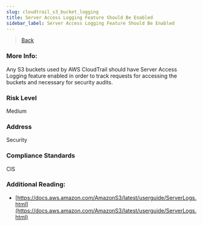 ```yaml
---
slug: cloudtrail_s3_bucket_logging
title: Server Access Logging Feature Should Be Enabled
sidebar_label: Server Access Logging Feature Should Be Enabled
---
```

> [Back](../../cloudtrailmonitoring)

### More Info:
Any S3 buckets used by AWS CloudTrail should have Server Access Logging feature enabled in order to track requests for accessing the buckets and necessary for security audits.

### Risk Level
Medium

### Address
Security

### Compliance Standards
CIS

### Additional Reading:
- [https://docs.aws.amazon.com/AmazonS3/latest/userguide/ServerLogs.html](https://docs.aws.amazon.com/AmazonS3/latest/userguide/ServerLogs.html) 


